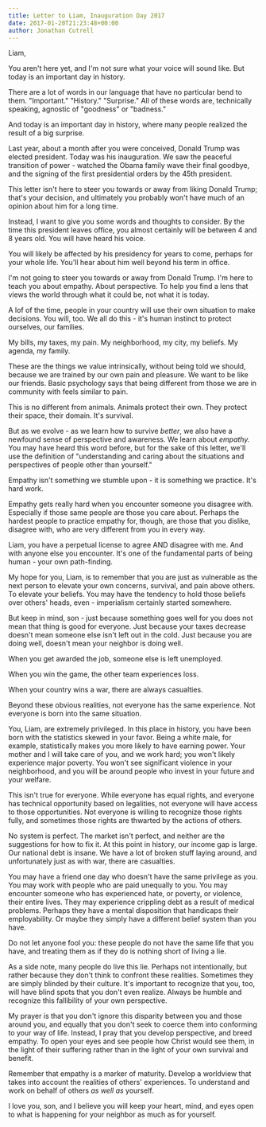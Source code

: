 ```yaml
---
title: Letter to Liam, Inauguration Day 2017
date: 2017-01-20T21:23:48+00:00
author: Jonathan Cutrell
---
```


Liam,

You aren't here yet, and I'm not sure what your voice will sound like. But today is an important day in history.

There are a lot of words in our language that have no particular bend to them. "Important." "History." "Surprise." All of these words are, technically speaking, agnostic of "goodness" or "badness."

And today is an important day in history, where many people realized the result of a big surprise.

Last year, about a month after you were conceived, Donald Trump was elected president. Today was his inauguration. We saw the peaceful transition of power - watched the Obama family wave their final goodbye, and the signing of the first presidential orders by the 45th president.

This letter isn't here to steer you towards or away from liking Donald Trump; that's your decision, and ultimately you probably won't have much of an opinion about him for a long time.

Instead, I want to give you some words and thoughts to consider. By the time this president leaves office, you almost certainly will be between 4 and 8 years old. You will have heard his voice.

You will likely be affected by his presidency for years to come, perhaps for your whole life. You'll hear about him well beyond his term in office.

I'm not going to steer you towards or away from Donald Trump. I'm here to teach you about empathy. About perspective. To help you find a lens that views the world through what it could be, not what it is today.

A lof of the time, people in your country will use their own situation to make decisions. You will, too. We all do this - it's human instinct to protect ourselves, our families.

My bills, my taxes, my pain. My neighborhood, my city, my beliefs. My agenda, my family.

These are the things we value intrinsically, without being told we should, because we are trained by our own pain and pleasure. We want to be like our friends. Basic psychology says that being different from those we are in community with feels similar to pain.

This is no different from animals. Animals protect their own. They protect their space, their domain. It's survival.

But as we evolve - as we learn how to survive _better_, we also have a newfound sense of perspective and awareness. We learn about _empathy._ You may have heard this word before, but for the sake of this letter, we'll use the definition of "understanding and caring about the situations and perspectives of people other than yourself."

Empathy isn't something we stumble upon - it is something we practice. It's hard work.

Empathy gets really hard when you encounter someone you disagree with. Especially if those same people are those you care about. Perhaps the hardest people to practice empathy for, though, are those that you dislike, disagree with, who are very different from you in every way.

Liam, you have a perpetual license to agree AND disagree with me. And with anyone else you encounter. It's one of the fundamental parts of being human - your own path-finding.

My hope for you, Liam, is to remember that you are just as vulnerable as the next person to elevate your own concerns, survival, and pain above others. To elevate your beliefs. You may have the tendency to hold those beliefs over others' heads, even - imperialism certainly started somewhere.

But keep in mind, son - just because something goes well for you does not mean that thing is good for everyone. Just because your taxes decrease doesn't mean someone else isn't left out in the cold. Just because you are doing well, doesn't mean your neighbor is doing well.

When you get awarded the job, someone else is left unemployed.

When you win the game, the other team experiences loss.

When your country wins a war, there are always casualties.

Beyond these obvious realities, not everyone has the same experience. Not everyone is born into the same situation.

You, Liam, are extremely privileged. In this place in history, you have been born with the statistics skewed in your favor. Being a white male, for example, statistically makes you more likely to have earning power. Your mother and I will take care of you, and we work hard; you won't likely experience major poverty. You won't see significant violence in your neighborhood, and you will be around people who invest in your future and your welfare.

This isn't true for everyone. While everyone has equal rights, and everyone has technical opportunity based on legalities, not everyone will have access to those opportunities. Not everyone is willing to recognize those rights fully, and sometimes those rights are thwarted by the actions of others.

No system is perfect. The market isn't perfect, and neither are the suggestions for how to fix it. At this point in history, our income gap is large. Our national debt is insane. We have a lot of broken stuff laying around, and unfortunately just as with war, there are casualties.

You may have a friend one day who doesn't have the same privilege as you. You may work with people who are paid unequally to you. You may encounter someone who has experienced hate, or poverty, or violence, their entire lives. They may experience crippling debt as a result of medical problems. Perhaps they have a mental disposition that handicaps their employability. Or maybe they simply have a different belief system than you have.

Do not let anyone fool you: these people do not have the same life that you have, and treating them as if they do is nothing short of living a lie.

As a side note, many people do live this lie. Perhaps not intentionally, but rather because they don't think to confront these realities. Sometimes they are simply blinded by their culture. It's important to recognize that you, too, will have blind spots that you don't even realize. Always be humble and recognize this fallibility of your own perspective.

My prayer is that you don't ignore this disparity between you and those around you, and equally that you don't seek to coerce them into conforming to your way of life. Instead, I pray that you develop perspective, and breed empathy. To open your eyes and see people how Christ would see them, in the light of their suffering rather than in the light of your own survival and benefit.

Remember that empathy is a marker of maturity. Develop a worldview that takes into account the realities of others' experiences. To understand and work on behalf of others _as well as_ yourself.

I love you, son, and I believe you will keep your heart, mind, and eyes open to what is happening for your neighbor as much as for yourself.
